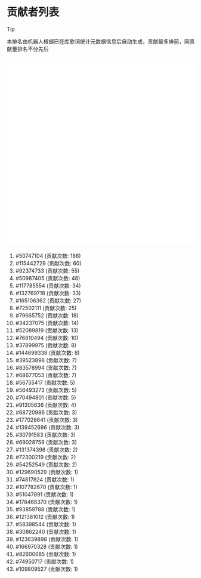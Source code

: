 # 贡献者列表

> [!TIP]
> 本排名由机器人根据已在库歌词统计元数据信息后自动生成，贡献最多排前，同贡献量排名不分先后

![贡献者头像画廊](./CONTRIBUTORS.svg)

1. #50747104 (贡献次数: 186)
2. #115442729 (贡献次数: 60)
3. #92374733 (贡献次数: 55)
4. #50987405 (贡献次数: 48)
5. #117785554 (贡献次数: 34)
6. #132769718 (贡献次数: 33)
7. #165106362 (贡献次数: 27)
8. #72502111 (贡献次数: 25)
9. #79665752 (贡献次数: 18)
10. #34237075 (贡献次数: 14)
11. #52089819 (贡献次数: 13)
12. #76810494 (贡献次数: 10)
13. #37899975 (贡献次数: 8)
14. #144699338 (贡献次数: 8)
15. #39523898 (贡献次数: 7)
16. #83578994 (贡献次数: 7)
17. #68677053 (贡献次数: 7)
18. #56755417 (贡献次数: 5)
19. #56493273 (贡献次数: 5)
20. #70494801 (贡献次数: 5)
21. #91305636 (贡献次数: 4)
22. #68720986 (贡献次数: 3)
23. #177028641 (贡献次数: 3)
24. #139452696 (贡献次数: 3)
25. #30791583 (贡献次数: 3)
26. #69028759 (贡献次数: 3)
27. #131374398 (贡献次数: 2)
28. #72300219 (贡献次数: 2)
29. #54252549 (贡献次数: 2)
30. #129690529 (贡献次数: 1)
31. #74817824 (贡献次数: 1)
32. #107782670 (贡献次数: 1)
33. #51047891 (贡献次数: 1)
34. #178468370 (贡献次数: 1)
35. #93859788 (贡献次数: 1)
36. #121381012 (贡献次数: 1)
37. #58398544 (贡献次数: 1)
38. #30862240 (贡献次数: 1)
39. #123639898 (贡献次数: 1)
40. #166970328 (贡献次数: 1)
41. #82600685 (贡献次数: 1)
42. #74950717 (贡献次数: 1)
43. #109809527 (贡献次数: 1)
